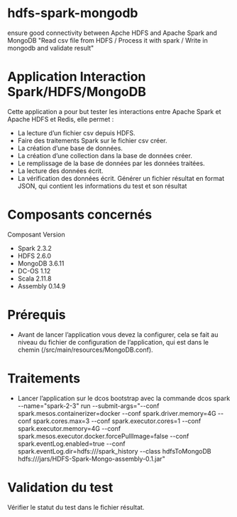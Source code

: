 # hdfs-spark-mongodb
ensure good connectivity between Apche HDFS and Apache Spark and MongoDB "Read csv file from HDFS / Process it with spark / Write in mongodb and validate result"


#	Application Interaction Spark/HDFS/MongoDB
Cette application a pour but tester les interactions entre Apache Spark et Apache HDFS et Redis, elle permet :

-	La lecture d’un fichier csv depuis HDFS. 
-	Faire des traitements Spark sur le fichier csv créer.
-	La création d’une base de données. 
-	La création d’une collection dans la base de données créer.
-	Le remplissage de la base de données par les données traitées.
-	La lecture des données écrit.
-	La vérification des données écrit. 
Générer un fichier résultat en format JSON, qui contient les informations du test et son résultat
#	Composants concernés


Composant	  	Version
- Spark		2.3.2
- HDFS		2.6.0
- MongoDB		3.6.11
- DC-OS		1.12
- Scala		2.11.8
- Assembly		0.14.9



# Prérequis 
-	 Avant de lancer l’application vous devez la configurer, cela se fait au niveau du fichier de configuration de l’application, qui est dans le chemin (/src/main/resources/MongoDB.conf).


# Traitements  
-	Lancer l’application sur le dcos bootstrap avec la commande 
dcos spark --name="spark-2-3" run --submit-args="--conf spark.mesos.containerizer=docker --conf spark.driver.memory=4G --conf spark.cores.max=3 --conf spark.executor.cores=1 --conf spark.executor.memory=4G --conf spark.mesos.executor.docker.forcePullImage=false --conf spark.eventLog.enabled=true --conf spark.eventLog.dir=hdfs:///spark_history  --class hdfsToMongoDB hdfs:///jars/HDFS-Spark-Mongo-assembly-0.1.jar"
 
# Validation du test 
Vérifier le statut du test dans le fichier résultat. 
